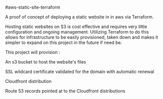 #aws-static-site-terraform

A proof of concept of deploying a static website in in aws via Terraform.

Hosting static websites on S3 is cost effective and requires very little configuration and ongoing management.
Utilizing Terraform to do this allows for infrastructure to be easily provisioned, taken down and makes it simpler to expand on this project in the future if need be.

This project will provision : 

An s3 bucket to host the website's files

SSL wildcard certificate validated for the domain with automatic renewal

Cloudfront distribution

Route 53 records pointed at to the Cloudfront distributions
